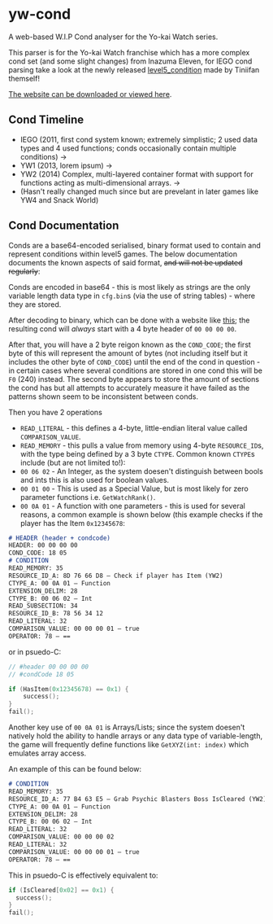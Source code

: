 # yw-cond
A web-based W.I.P Cond analyser for the Yo-kai Watch series.

This parser is for the Yo-kai Watch franchise which has a more complex cond set (and some slight changes) from Inazuma Eleven, for IEGO cond parsing take a look at the newly released [level5_condition](https://github.com/Tiniifan/level5_condition/) made by Tiniifan themself!

[The website can be downloaded or viewed here](https://n123git.github.io/yw-cond).

## Cond Timeline
* IEGO (2011, first cond system known; extremely simplistic; 2 used data types and 4 used functions; conds occasionally contain multiple conditions)
  ->
* YW1 (2013, lorem ipsum)
  ->
* YW2 (2014) Complex, multi-layered container format with support for functions acting as multi-dimensional arrays.
->
* (Hasn't really changed much since but are prevelant in later games like YW4 and Snack World)

## Cond Documentation
Conds are a base64-encoded serialised, binary format used to contain and represent conditions within level5 games. The below documentation documents the known aspects of said format, ~~and will not be updated regularly~~:

Conds are encoded in base64 - this is most likely as strings are the only variable length data type in `cfg.bin`s (via the use of string tables) - where they are stored.

After decoding to binary, which can be done with a website like [this](https://cryptii.com/pipes/base64-to-hex); the resulting cond will *always* start with a 4 byte header of `00 00 00 00`.

After that, you will have a 2 byte reigon known as the `COND_CODE`; the first byte of this will represent the amount of bytes (not including itself but it includes the other byte of `COND_CODE`) until the end of the cond in question - in certain cases where several conditions are stored in one cond this will be `F0` (240) instead. The second byte appears to store the amount of sections the cond has but all attempts to accurately measure it have failed as the patterns shown seem to be inconsistent between conds.

Then you have 2 operations
* `READ_LITERAL` - this defines a 4-byte, little-endian literal value called `COMPARISON_VALUE`.
* `READ_MEMORY` - this pulls a value from memory using 4-byte `RESOURCE_ID`s, with the type being defined by a 3 byte `CTYPE`.
Common known `CTYPE`s include (but are not limited to!):
* `00 06 02` - An Integer, as the system doesen't distinguish between bools and ints this is also used for boolean values.
* `00 01 00` - This is used as a Special Value, but is most likely for zero parameter functions i.e. `GetWatchRank()`.
* `00 0A 01` - A function with one parameters - this is used for several reasons, a common example is shown below (this example checks if the player has the Item `0x12345678`:
```md
# HEADER (header + condcode)
HEADER: 00 00 00 00
COND_CODE: 18 05
# CONDITION
READ_MEMORY: 35
RESOURCE_ID_A: 8D 76 66 D8 — Check if player has Item (YW2)
CTYPE_A: 00 0A 01 — Function
EXTENSION_DELIM: 28
CTYPE_B: 00 06 02 — Int
READ_SUBSECTION: 34
RESOURCE_ID_B: 78 56 34 12
READ_LITERAL: 32
COMPARISON_VALUE: 00 00 00 01 — true
OPERATOR: 78 — ==
```
or in psuedo-C:
```c
// #header 00 00 00 00
// #condCode 18 05

if (HasItem(0x12345678) == 0x1) {
    success();
}
fail();
```
Another key use of `00 0A 01` is Arrays/Lists; since the system doesen't natively hold the ability to handle arrays or any data type of variable-length, the game will frequently define functions like `GetXYZ(int: index)` which emulates array access.

An example of this can be found below:
```md
# CONDITION
READ_MEMORY: 35
RESOURCE_ID_A: 77 B4 63 E5 — Grab Psychic Blasters Boss IsCleared (YW2)
CTYPE_A: 00 0A 01 — Function
EXTENSION_DELIM: 28
CTYPE_B: 00 06 02 — Int
READ_LITERAL: 32
COMPARISON_VALUE: 00 00 00 02
READ_LITERAL: 32
COMPARISON_VALUE: 00 00 00 01 — true
OPERATOR: 78 — ==
```
This in psuedo-C is effectively equivalent to:
```c
if (IsCleared[0x02] == 0x1) {
  success();
}
fail();
```
